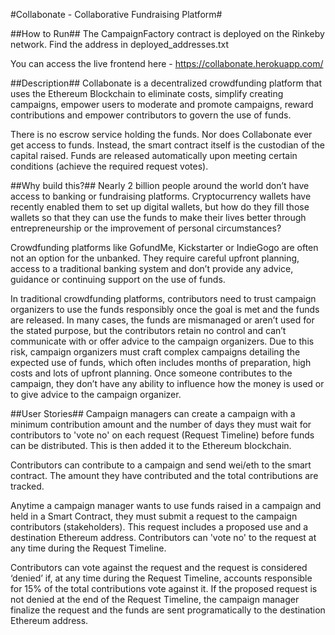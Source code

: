 #Collabonate - Collaborative Fundraising Platform#

##How to Run##
The CampaignFactory contract is deployed on the Rinkeby network. Find the address in deployed_addresses.txt

You can access the live frontend here - https://collabonate.herokuapp.com/

##Description##
Collabonate is a decentralized crowdfunding platform that uses the Ethereum Blockchain to eliminate costs, simplify creating campaigns, empower users to moderate and promote campaigns, reward contributions and empower contributors to govern the use of funds.

There is no escrow service holding the funds. Nor does Collabonate ever get access to funds. Instead, the smart contract itself is the custodian of the capital raised. Funds are released automatically upon meeting certain conditions (achieve the required request votes).

##Why build this?##
Nearly 2 billion people around the world don’t have access to banking or fundraising platforms. Cryptocurrency wallets have recently enabled them to set up digital wallets, but how do they fill those wallets so that they can use the funds to make their lives better through entrepreneurship or the improvement of personal circumstances?

Crowdfunding platforms like GofundMe, Kickstarter or IndieGogo are often not an option for the unbanked. They require careful upfront planning, access to a traditional banking system and don’t provide any advice, guidance or continuing support on the use of funds.

In traditional crowdfunding platforms, contributors need to trust campaign organizers to use the funds responsibly once the goal is met and the funds are released. In many cases, the funds are mismanaged or aren’t used for the stated purpose, but the contributors retain no control and can’t communicate with or offer advice to the campaign organizers. Due to this risk, campaign organizers must craft complex campaigns detailing the expected use of funds, which often includes months of preparation, high costs and lots of upfront planning. Once someone contributes to the campaign, they don’t have any ability to influence how the money is used or to give advice to the campaign organizer.

##User Stories##
Campaign managers can create a campaign with a minimum contribution amount and the number of days they must wait for contributors to 'vote no' on each request (Request Timeline) before funds can be distributed. This is then added it to the Ethereum blockchain.

Contributors can contribute to a campaign and send wei/eth to the smart contract. The amount they have contributed and the total contributions are tracked.

Anytime a campaign manager wants to use funds raised in a campaign and held in a Smart Contract, they must submit a request to the campaign contributors (stakeholders). This request includes a proposed use and a destination Ethereum address. Contributors can 'vote no' to the request at any time during the Request Timeline.

Contributors can vote against the request and the request is considered ‘denied’ if, at any time during the Request Timeline, accounts responsible for 15% of the total contributions vote against it. If the proposed request is not denied at the end of the Request Timeline, the campaign manager finalize the request and the funds are sent programatically to the destination Ethereum address.
